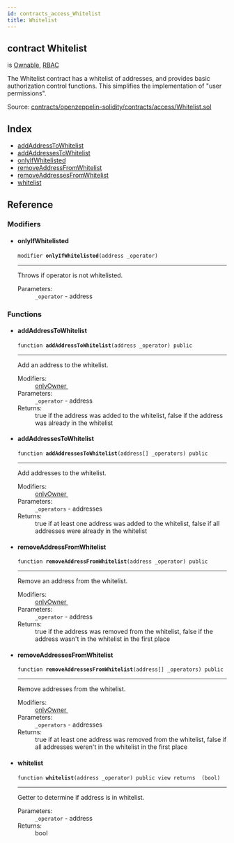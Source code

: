 ```yaml
---
id: contracts_access_Whitelist
title: Whitelist
---
```


<div class="contract-doc"><div class="contract"><h2 class="contract-header"><span class="contract-kind">contract</span> Whitelist</h2><p class="base-contracts"><span>is</span> <a href="contracts_ownership_Ownable.html">Ownable</a><span>, </span><a href="contracts_access_rbac_RBAC.html">RBAC</a></p><p class="description">The Whitelist contract has a whitelist of addresses, and provides basic authorization control functions. This simplifies the implementation of &quot;user permissions&quot;.</p><div class="source">Source: <a href="https://github.com/2keynet/web3-alpha/blob/v0.0.3/contracts/openzeppelin-solidity/contracts/access/Whitelist.sol" target="_blank">contracts/openzeppelin-solidity/contracts/access/Whitelist.sol</a></div></div><div class="index"><h2>Index</h2><ul><li><a href="contracts_access_Whitelist.html#addAddressToWhitelist">addAddressToWhitelist</a></li><li><a href="contracts_access_Whitelist.html#addAddressesToWhitelist">addAddressesToWhitelist</a></li><li><a href="contracts_access_Whitelist.html#onlyIfWhitelisted">onlyIfWhitelisted</a></li><li><a href="contracts_access_Whitelist.html#removeAddressFromWhitelist">removeAddressFromWhitelist</a></li><li><a href="contracts_access_Whitelist.html#removeAddressesFromWhitelist">removeAddressesFromWhitelist</a></li><li><a href="contracts_access_Whitelist.html#whitelist">whitelist</a></li></ul></div><div class="reference"><h2>Reference</h2><div class="modifiers"><h3>Modifiers</h3><ul><li><div class="item modifier"><span id="onlyIfWhitelisted" class="anchor-marker"></span><h4 class="name">onlyIfWhitelisted</h4><div class="body"><code class="signature">modifier <strong>onlyIfWhitelisted</strong><span>(address _operator) </span></code><hr/><div class="description"><p>Throws if operator is not whitelisted.</p></div><dl><dt><span class="label-parameters">Parameters:</span></dt><dd><div><code>_operator</code> - address</div></dd></dl></div></div></li></ul></div><div class="functions"><h3>Functions</h3><ul><li><div class="item function"><span id="addAddressToWhitelist" class="anchor-marker"></span><h4 class="name">addAddressToWhitelist</h4><div class="body"><code class="signature">function <strong>addAddressToWhitelist</strong><span>(address _operator) </span><span>public </span></code><hr/><div class="description"><p>Add an address to the whitelist.</p></div><dl><dt><span class="label-modifiers">Modifiers:</span></dt><dd><a href="contracts_ownership_Ownable.html#onlyOwner">onlyOwner </a></dd><dt><span class="label-parameters">Parameters:</span></dt><dd><div><code>_operator</code> - address</div></dd><dt><span class="label-return">Returns:</span></dt><dd>true if the address was added to the whitelist, false if the address was already in the whitelist</dd></dl></div></div></li><li><div class="item function"><span id="addAddressesToWhitelist" class="anchor-marker"></span><h4 class="name">addAddressesToWhitelist</h4><div class="body"><code class="signature">function <strong>addAddressesToWhitelist</strong><span>(address[] _operators) </span><span>public </span></code><hr/><div class="description"><p>Add addresses to the whitelist.</p></div><dl><dt><span class="label-modifiers">Modifiers:</span></dt><dd><a href="contracts_ownership_Ownable.html#onlyOwner">onlyOwner </a></dd><dt><span class="label-parameters">Parameters:</span></dt><dd><div><code>_operators</code> - addresses</div></dd><dt><span class="label-return">Returns:</span></dt><dd>true if at least one address was added to the whitelist, false if all addresses were already in the whitelist</dd></dl></div></div></li><li><div class="item function"><span id="removeAddressFromWhitelist" class="anchor-marker"></span><h4 class="name">removeAddressFromWhitelist</h4><div class="body"><code class="signature">function <strong>removeAddressFromWhitelist</strong><span>(address _operator) </span><span>public </span></code><hr/><div class="description"><p>Remove an address from the whitelist.</p></div><dl><dt><span class="label-modifiers">Modifiers:</span></dt><dd><a href="contracts_ownership_Ownable.html#onlyOwner">onlyOwner </a></dd><dt><span class="label-parameters">Parameters:</span></dt><dd><div><code>_operator</code> - address</div></dd><dt><span class="label-return">Returns:</span></dt><dd>true if the address was removed from the whitelist, false if the address wasn&#x27;t in the whitelist in the first place</dd></dl></div></div></li><li><div class="item function"><span id="removeAddressesFromWhitelist" class="anchor-marker"></span><h4 class="name">removeAddressesFromWhitelist</h4><div class="body"><code class="signature">function <strong>removeAddressesFromWhitelist</strong><span>(address[] _operators) </span><span>public </span></code><hr/><div class="description"><p>Remove addresses from the whitelist.</p></div><dl><dt><span class="label-modifiers">Modifiers:</span></dt><dd><a href="contracts_ownership_Ownable.html#onlyOwner">onlyOwner </a></dd><dt><span class="label-parameters">Parameters:</span></dt><dd><div><code>_operators</code> - addresses</div></dd><dt><span class="label-return">Returns:</span></dt><dd>true if at least one address was removed from the whitelist, false if all addresses weren&#x27;t in the whitelist in the first place</dd></dl></div></div></li><li><div class="item function"><span id="whitelist" class="anchor-marker"></span><h4 class="name">whitelist</h4><div class="body"><code class="signature">function <strong>whitelist</strong><span>(address _operator) </span><span>public </span><span>view </span><span>returns  (bool) </span></code><hr/><div class="description"><p>Getter to determine if address is in whitelist.</p></div><dl><dt><span class="label-parameters">Parameters:</span></dt><dd><div><code>_operator</code> - address</div></dd><dt><span class="label-return">Returns:</span></dt><dd>bool</dd></dl></div></div></li></ul></div></div></div>
